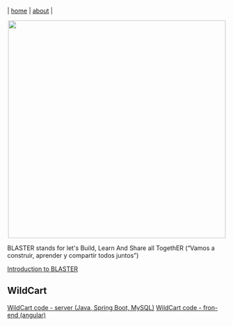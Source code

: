 | [home](home.md) | [about](about.md) |

<p align="center"><img src="https://rafaelaznar.github.io/img/blaster.png" width="500"></p>


BLASTER stands for let's Build, Learn And Share all TogethER (“Vamos a construir, aprender y compartir todos juntos”)


[Introduction to BLASTER](blaster/introduction.md)


## WildCart
[WildCart code - server (Java, Spring Boot, MySQL)](https://github.com/rafaelaznar/wildCartSBServer2021)
[WildCart code - fron-end (angular)](https://github.com/rafaelaznar/wildCartSBServer2021)





